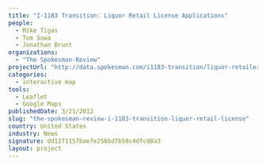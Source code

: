 ```yaml
---
title: "I-1183 Transition: Liquor Retail License Applications"
people: 
  - Mike Tigas
  - Tom Sowa
  - Jonathan Brunt
organizations: 
  - "The Spokesman-Review"
projectUrl: "http://data.spokesman.com/i1183-transition/liquor-retailer-licensees/"
categories: 
  - interactive map
tools: 
  - Leaflet
  - Google Maps
publishedDate: 3/21/2012
slug: "the-spokesman-review-i-1183-transition-liquor-retail-license"
country: United States
industry: News
signature: dd1271157baefe256bd7b58c4dfc88a3
layout: project
---
```



